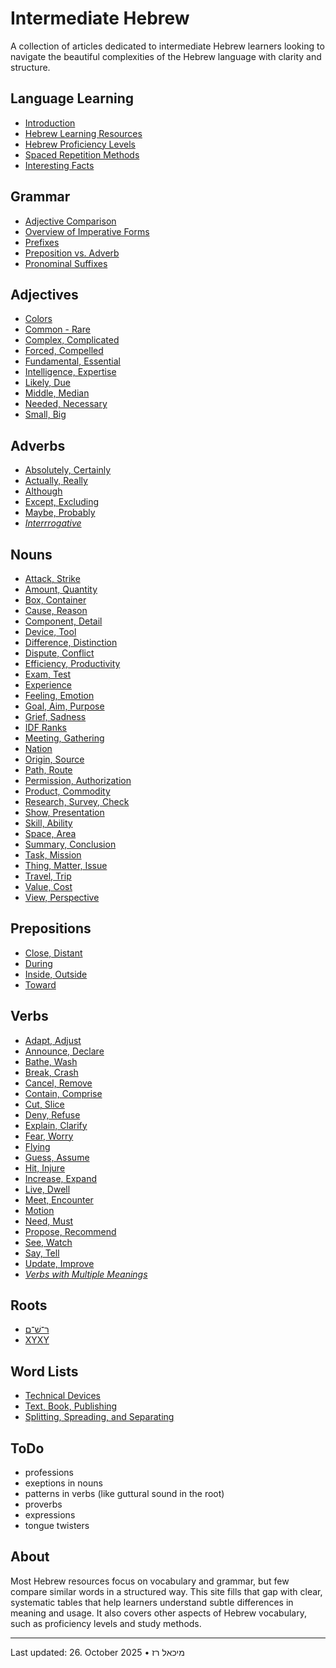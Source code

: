 # Intermediate Hebrew

A collection of articles dedicated to intermediate Hebrew learners looking to navigate the beautiful complexities of the Hebrew language with clarity and structure.

## Language Learning

- [Introduction](/lang/about-language-learnig.md)
- [Hebrew Learning Resources](/lang/learning-resources.md)
- [Hebrew Proficiency Levels](/lang/hebrew-proficiency-levels.md)
- [Spaced Repetition Methods](/lang/spaced-repetition-methods.md)
- [Interesting Facts](/lang/interesting-facts.md)

## Grammar

- [Adjective Comparison](/grammar/adjective-comparison.md)
- [Overview of Imperative Forms](/grammar/imperative.md)
- [Prefixes](/grammar/prefixes.md)
- [Preposition vs. Adverb](/grammar/preposition-adverb.md)
- [Pronominal Suffixes](/grammar/pronominal-suffixes.md)

## Adjectives

- [Colors](/adj/colors.md)
- [Common - Rare](/adj/common-rare.md)
- [Complex, Complicated](/adj/complex-complicated.md)
- [Forced, Compelled](/adj/forced-compelled.md)
- [Fundamental, Essential](/adj/fundamental-essential.md)
- [Intelligence, Expertise](/adj/intelligence-expertise.md)
- [Likely, Due](/adj/likely-due.md)
- [Middle, Median](/adj/middle-median.md)
- [Needed, Necessary](/adj/needed-necessary.md)
- [Small, Big](/adj/small-big.md)

## Adverbs

- [Absolutely, Certainly](/adv/absolutely-certainly.md)
- [Actually, Really](/adv/actually-really.md)
- [Although](/adv/although.md)
- [Except, Excluding](/adv/except-excluding.md)
- [Maybe, Probably](/adv/maybe-probably.md)
- [*Interrrogative*](/adv/interrogative.md)
  
## Nouns

- [Attack, Strike](/noun/attack-strike.md)
- [Amount, Quantity](/noun/amount-quantity.md)
- [Box, Container](/noun/box-container.md)
- [Cause, Reason](/noun/cause-reason.md)
- [Component, Detail](/noun/component-detail.md)
- [Device, Tool](/noun/device-tool.md)
- [Difference, Distinction](/noun/difference-distinction.md)
- [Dispute, Conflict](/noun/dispute-conflict.md)
- [Efficiency, Productivity](/noun/efficiency-productivity.md)
- [Exam, Test](/noun/exam-test.md)
- [Experience](/noun/experience.md)
- [Feeling, Emotion](/noun/feeling-emotion.md)
- [Goal, Aim, Purpose](/noun/goal-aim-purpose.md)
- [Grief, Sadness](/noun/grief-sadness.md)
- [IDF Ranks](/noun/idf-ranks.md)
- [Meeting, Gathering](/noun/meeting-gathering.md)
- [Nation](/noun/nation.md)
- [Origin, Source](/noun/origin-source.md)
- [Path, Route](/noun/path-route.md)
- [Permission, Authorization](/noun/permission-authorization.md)
- [Product, Commodity](/noun/product-commodity.md)
- [Research, Survey, Check](/noun/research-survey-check.md)
- [Show, Presentation](/noun/show-presentation.md)
- [Skill, Ability](/noun/skill-ability.md)
- [Space, Area](/noun/space-area.md)
- [Summary, Conclusion](/noun/summary-conclusion.md)
- [Task, Mission](/noun/task-mission.md)
- [Thing, Matter, Issue](/noun/thing-matter.md)
- [Travel, Trip](/noun/travel-trip.md)
- [Value, Cost](/noun/value-cost.md)
- [View, Perspective](/noun/view-perspective.md)

## Prepositions

- [Close, Distant](/prep/close-distant.md)
- [During](/prep/during.md)
- [Inside, Outside](/prep/inside-outside.md)
- [Toward](/prep/toward.md)

## Verbs

- [Adapt, Adjust](/verb/adapt-adjust.md)
- [Announce, Declare](/verb/announce-declare.md)
- [Bathe, Wash](/verb/bathe-wash.md)
- [Break, Crash](/verb/break-crash.md)
- [Cancel, Remove](/verb/cancel-remove.md)
- [Contain, Comprise](/verb/contain-comprise.md)
- [Cut, Slice](/verb/cut-slice.md)
- [Deny, Refuse](/verb/deny-refuse.md)
- [Explain, Clarify](/verb/explain-clarify.md)
- [Fear, Worry](/verb/fear-worry.md)
- [Flying](/verb/flying.md)
- [Guess, Assume](/verb/guess-assume.md)
- [Hit, Injure](/verb/hit-injure.md)
- [Increase, Expand](/verb/increase-expand.md)
- [Live, Dwell](/verb/live-dwell.md)
- [Meet, Encounter](/verb/meet-encounter.md)
- [Motion](/verb/motion.md)
- [Need, Must](/verb/need-must.md)
- [Propose, Recommend](/verb/propose-recommend.md)
- [See, Watch](/verb/see-watch.md)
- [Say, Tell](/verb/say-tell.md)
- [Update, Improve](/verb/update-improve.md)
- [*Verbs with Multiple Meanings*](/verb/verbs-multiple-meaning.md)

## Roots

- [ר־שׁ־ם](/root/r-sh-m.md)
- [XYXY](/root/xyxy.md)

## Word Lists

- [Technical Devices](/subj/technical-devices.md)
- [Text, Book, Publishing](/subj/text-book.md)
- [Splitting, Spreading, and Separating](/subj/separating.md)

## ToDo

- professions
- exeptions in nouns
- patterns in verbs (like guttural sound in the root)
- proverbs
- expressions
- tongue twisters 

## About

Most Hebrew resources focus on vocabulary and grammar, but few compare similar words in a structured way. This site fills that gap with clear, systematic tables that help learners understand subtle differences in meaning and usage. It also covers other aspects of Hebrew vocabulary, such as proficiency levels and study methods.

---

Last updated: 26. October 2025 • מיכאל רז
